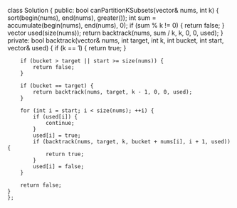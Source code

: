 class Solution {
public:
    bool canPartitionKSubsets(vector<int>& nums, int k) {
        sort(begin(nums), end(nums), greater<int>());
        int sum = accumulate(begin(nums), end(nums), 0);
        if (sum % k != 0) {
            return false;
        }
        vector<bool> used(size(nums));
        return backtrack(nums, sum / k, k, 0, 0, used);
    }
private:
    bool backtrack(vector<int>& nums, int target, int k, int bucket, int start, vector<bool>& used) {
        if (k == 1) {
            return true;
        }
        
        if (bucket > target || start >= size(nums)) {
            return false;
        }
        
        if (bucket == target) {
            return backtrack(nums, target, k - 1, 0, 0, used);
        }
        
        for (int i = start; i < size(nums); ++i) {
            if (used[i]) {
                continue;
            }
            used[i] = true;
            if (backtrack(nums, target, k, bucket + nums[i], i + 1, used)) {
                return true;
            }
            used[i] = false;
        }
        
        return false;
    }
    };
```